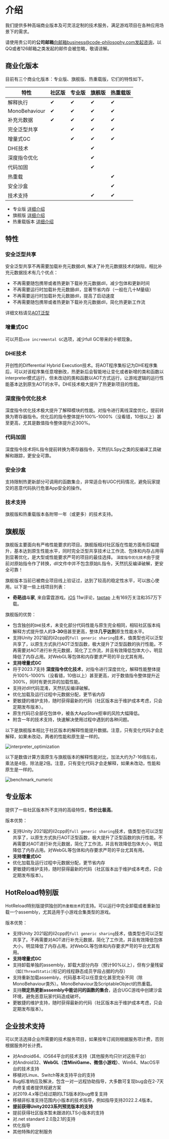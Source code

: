 # 介绍


我们提供多种高端商业版本及可灵活定制的技术服务，满足游戏项目在各种应用场景下的需求。

请使用贵公司的**公司邮箱**向邮箱business@code-philosophy.com发起咨询，以QQ或者126邮箱之类发起的邮件会被忽略，敬请谅解。

## 商业化版本

目前有三个商业化版本：专业版、旗舰版、热重载版，它们的特性如下。

|特性|社区版|专业版|旗舰版|热重载版|
|-|-|-|-|-|
|解释执行|✔|✔|✔|✔|
|MonoBehaviour|✔|✔|✔|✔|
|补充元数据|✔|✔|✔|✔|
|完全泛型共享||✔|✔|✔|
|增量式GC||✔|✔|✔|
|DHE技术|||✔||
|深度指令优化|||✔||
|代码加固|||✔||
|热重载||||✔|
|安全沙盒||||✔|
|技术支持|||✔|✔|

- 专业版 [详细介绍](./pro/intro.md)
- 旗舰版 [详细介绍](./ultimate/intro.md)
- 热重载版本 [详细介绍](./reload/intro.md)

## 特性

### 安全泛型共享

安全泛型共享不再需要加载补充元数据dll, 解决了补充元数据技术的缺陷，相比补充元数据技术有几个优点：

- 不再需要随包携带或者热更新下载补充元数据dll，减少包体和更新时间
- 不再需要运行时加载补充元数据dll，显著节省内存（一般在几十M量级）
- 不再需要运行时加载补充元数据dll，提高了启动速度 
- 不再需要随包携带或者热更新下载补充元数据dll，简化热更新工作流

详细文档请见[AOT泛型](../basic/aotgeneric.md)

### 增量式GC

可以开启`use incremental GC`选项，减少full GC带来的卡顿现象。

### DHE技术

开创性的Differential Hybrid Execution技术。将AOT程序集标记为DHE程序集后，可以对该程序集任意增删改，热更新后会智能地让变化或者新增的类和函数以interpreter模式运行，但未改动的类和函数以AOT方式运行，让游戏逻辑的运行性能基本达到原生AOT的水平。DHE技术极大提升了热更新项目的性能。

### 深度指令优化技术

深度指令优化技术极大提升了解释模块的性能。对指令进行离线深度优化，提前转换为寄存器指令。优化后的指令整体提升100%-1000%（没看错，10倍以上）甚至更高，尤其是数值指令整体提升近300%。


### 代码加固

深度指令技术将IL指令提前转换为寄存器指令，天然抗ILSpy之类的反编译工具破解和跟踪，更安全可靠。

### 安全沙盒

支持限制热更新部分可调用的函数集合，非常适合有UGC代码情况，避免玩家提交的恶意代码执行危害App安全的操作。

### 技术支持

旗舰版和热重载版本各附带一年（或更多）的技术支持。

## 旗舰版

旗舰版主要面向有严格性能要求的项目。旗舰版相对社区版在性能方面有巨幅提升，基本达到原生性能水平，同时完全泛型共享技术让工作流、包体和内存占用得到显著优化，是大型或性能要求严苛的项目的最佳选择。
`深度指令优化技术`由于提前对原始指令作了转换，dll文件中并不包含原始IL指令，天然抗反编译破解，更安全可靠！


旗舰版本当前已被商业项目线上验证过，达到了较高的稳定性水平，可以放心使用。以下是一些上线项目列表：

- **奇葩战斗家**, 来自雷霆游戏。[iOS](https://apps.apple.com/cn/app/%E5%A5%87%E8%91%A9%E6%88%98%E6%96%97%E5%AE%B6/id1434798394) 11w评论，[taptap](https://www.taptap.cn/app/45981?utm_medium=seo&utm_source=google) 上有169万关注和357万下载。

旗舰版的优势：

- 包含独创的`DHE`技术，未变化部分代码性能与原生完全相同，相较社区版本纯解释方式提升惊人的**3-30**倍甚至更高，整体**几乎达到**原生性能水平。
- 支持Unity 2021起的il2cpp的`full generic sharing`技术，值类型也可以泛型共享了，以原生方式执行AOT泛型函数，极大提升了泛型函数的执行性能。不再需要对AOT进行补充元数据，简化了工作流，并且有效降低包体大小，明显降低了内存占用。对WebGL等包体和内存要求严苛的平台尤其有用。
- **支持增量式GC**
- 将于2023.7支持 **深度指令优化技术**，对指令进行深度优化，解释性能整体提升100%-1000%（没看错，10倍以上）甚至更高，对于数值指令整体提升近300%，同时有更优异的加载性能。
- 支持对dll代码混淆，天然抗反编译破解。
- 优化加载及运行过程中元数据分配，更节省内存
- 更敏捷的维护支持，随时获得最新的代码（社区版本出于维护成本考虑，只会定期发布版本）。
- 原生代码已全部在包体中，被各大AppStore拒审的风险大幅降低。
- 附含一年的技术支持，快速解决使用过程中遇到的各种问题。


以下是旗舰版本相比于社区版本的解释性能提升数据。注意，只有变化代码才会走解释，如果未改动，两者的性能和原生是一样的。

![interpreter_optimization](/img/hybridclr/interpreter_optimization.jpg)

以下是数值计算方面原生与旗舰版本的解释性能对比，加法大约为7-16倍左右，乘法是4倍，除法是2倍。注意，只有变化代码才会走解释，如果未改动，性能和原生是一样的。

![benchmark_numeric](/img/hybridclr/benchmark_numeric.jpg)


## 专业版本

提供了一些社区版本所不支持的高级特性，**性价比极高**。

版本优势：

- 支持Unity 2021起的il2cpp的`full generic sharing`技术，值类型也可以泛型共享了，以原生方式执行AOT泛型函数，极大提升了泛型函数的执行性能。不再需要对AOT进行补充元数据，简化了工作流，并且有效降低包体大小，明显降低了内存占用。对WebGL等包体和内存要求严苛的平台尤其有用。
- **支持增量式GC**
- 优化加载及运行过程中元数据分配，更节省内存
- 更敏捷的维护支持，随时获得最新的代码（社区版本出于维护成本考虑，只会定期发布版本）。

## HotReload特别版

HotReload特别版提供独创的`热重载技术`的支持。可以运行中完全卸载或者重新加载一个assembly，尤其适用于小游戏合集类型的游戏。

版本优势：

- 支持Unity 2021起的il2cpp的`full generic sharing`技术，值类型也可以泛型共享了。不再需要对AOT进行补充元数据，简化了工作流，并且有效降低包体大小，明显降低了内存占用。对WebGL等包体和内存要求严苛的平台尤其有用。
- **支持增量式GC**
- 支持卸载单独的assembly，卸载大部分内存（预计90%以上），但有少量残留（如`[ThreadStatic]`标记的线程静态成员字段占据的内存）
- 支持重新加载assembly，代码基本可以任意变化甚至完全不同（除MonoBehaviour类外）。MonoBehaviour及ScriptableObject的热重载。
- 支持**限定热更新assembly中能访问的函数的集合**，适合UGC游戏中创建沙盒环境，避免恶意玩家代码造成破坏。
- 更敏捷的维护支持，随时获得最新的代码（社区版本出于维护成本考虑，只会定期发布版本）。



## 企业技术支持

可以灵活选择企业所需要的技术服务项目，如果按年订阅则根据服务项计费，否则根据服务时长计费。

- 对Android64、iOS64平台的技术支持（其他服务均只针对这些平台）
- 对Android32、**WebGL（含MiniGame、微信小游戏）**、Win64、MacOS平台的技术支持
- 移植对Linux、Switch等未支持平台的支持
- Bug标准响应及解决，包含一对一远程协助指导，大多数可复现bug会在2-7天内修复或者提供规避方案
- 对2019.4.x等已经过期的LTS版本的bug修复支持
- 移植非标准支持范围内小版本的技术指导，例如指导支持2022.2.4版本。
- **提前获得Unity2023系列预览版本的支持**
- 提前获得社区版本暂未跟进的LTS小版本的支持
- 对.net standard 2.0及2.1的支持
- 优化指导
- 其他特殊的定制服务
